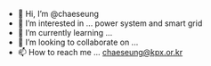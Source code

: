 - 👋 Hi, I’m @chaeseung
- 👀 I’m interested in ... power system and smart grid
- 🌱 I’m currently learning ...
- 💞️ I’m looking to collaborate on ...
- 📫 How to reach me ... chaeseung@kpx.or.kr

<!---
chaeseung/chaeseung is a ✨ special ✨ repository because its `README.md` (this file) appears on your GitHub profile.
You can click the Preview link to take a look at your changes.
--->
